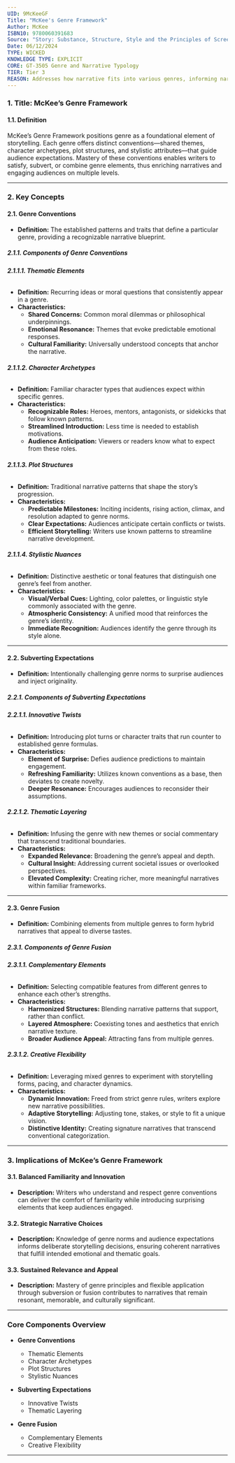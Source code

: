 ```yaml
---
UID: 9McKeeGF
Title: "McKee's Genre Framework"
Author: McKee
ISBN10: 9780060391683
Source: "Story: Substance, Structure, Style and the Principles of Screenwriting"
Date: 06/12/2024
TYPE: WICKED
KNOWLEDGE TYPE: EXPLICIT
CORE: GT-3505 Genre and Narrative Typology
TIER: Tier 3
REASON: Addresses how narrative fits into various genres, informing narrative typology and classification.
---
```


### **1. Title: McKee’s Genre Framework**

#### **1.1. Definition**

McKee’s Genre Framework positions genre as a foundational element of storytelling. Each genre offers distinct conventions—shared themes, character archetypes, plot structures, and stylistic attributes—that guide audience expectations. Mastery of these conventions enables writers to satisfy, subvert, or combine genre elements, thus enriching narratives and engaging audiences on multiple levels.

---

### **2. Key Concepts**

#### **2.1. Genre Conventions**

- **Definition:**
  The established patterns and traits that define a particular genre, providing a recognizable narrative blueprint.

##### **2.1.1. Components of Genre Conventions**

###### **2.1.1.1. Thematic Elements**

- **Definition:**
  Recurring ideas or moral questions that consistently appear in a genre.
- **Characteristics:**
  - **Shared Concerns:** Common moral dilemmas or philosophical underpinnings.
  - **Emotional Resonance:** Themes that evoke predictable emotional responses.
  - **Cultural Familiarity:** Universally understood concepts that anchor the narrative.

###### **2.1.1.2. Character Archetypes**

- **Definition:**
  Familiar character types that audiences expect within specific genres.
- **Characteristics:**
  - **Recognizable Roles:** Heroes, mentors, antagonists, or sidekicks that follow known patterns.
  - **Streamlined Introduction:** Less time is needed to establish motivations.
  - **Audience Anticipation:** Viewers or readers know what to expect from these roles.

###### **2.1.1.3. Plot Structures**

- **Definition:**
  Traditional narrative patterns that shape the story’s progression.
- **Characteristics:**
  - **Predictable Milestones:** Inciting incidents, rising action, climax, and resolution adapted to genre norms.
  - **Clear Expectations:** Audiences anticipate certain conflicts or twists.
  - **Efficient Storytelling:** Writers use known patterns to streamline narrative development.

###### **2.1.1.4. Stylistic Nuances**

- **Definition:**
  Distinctive aesthetic or tonal features that distinguish one genre’s feel from another.
- **Characteristics:**
  - **Visual/Verbal Cues:** Lighting, color palettes, or linguistic style commonly associated with the genre.
  - **Atmospheric Consistency:** A unified mood that reinforces the genre’s identity.
  - **Immediate Recognition:** Audiences identify the genre through its style alone.

---

#### **2.2. Subverting Expectations**

- **Definition:**
  Intentionally challenging genre norms to surprise audiences and inject originality.

##### **2.2.1. Components of Subverting Expectations**

###### **2.2.1.1. Innovative Twists**

- **Definition:**
  Introducing plot turns or character traits that run counter to established genre formulas.
- **Characteristics:**
  - **Element of Surprise:** Defies audience predictions to maintain engagement.
  - **Refreshing Familiarity:** Utilizes known conventions as a base, then deviates to create novelty.
  - **Deeper Resonance:** Encourages audiences to reconsider their assumptions.

###### **2.2.1.2. Thematic Layering**

- **Definition:**
  Infusing the genre with new themes or social commentary that transcend traditional boundaries.
- **Characteristics:**
  - **Expanded Relevance:** Broadening the genre’s appeal and depth.
  - **Cultural Insight:** Addressing current societal issues or overlooked perspectives.
  - **Elevated Complexity:** Creating richer, more meaningful narratives within familiar frameworks.

---

#### **2.3. Genre Fusion**

- **Definition:**
  Combining elements from multiple genres to form hybrid narratives that appeal to diverse tastes.

##### **2.3.1. Components of Genre Fusion**

###### **2.3.1.1. Complementary Elements**

- **Definition:**
  Selecting compatible features from different genres to enhance each other’s strengths.
- **Characteristics:**
  - **Harmonized Structures:** Blending narrative patterns that support, rather than conflict.
  - **Layered Atmosphere:** Coexisting tones and aesthetics that enrich narrative texture.
  - **Broader Audience Appeal:** Attracting fans from multiple genres.

###### **2.3.1.2. Creative Flexibility**

- **Definition:**
  Leveraging mixed genres to experiment with storytelling forms, pacing, and character dynamics.
- **Characteristics:**
  - **Dynamic Innovation:** Freed from strict genre rules, writers explore new narrative possibilities.
  - **Adaptive Storytelling:** Adjusting tone, stakes, or style to fit a unique vision.
  - **Distinctive Identity:** Creating signature narratives that transcend conventional categorization.

---

### **3. Implications of McKee’s Genre Framework**

#### **3.1. Balanced Familiarity and Innovation**

- **Description:**
  Writers who understand and respect genre conventions can deliver the comfort of familiarity while introducing surprising elements that keep audiences engaged.

#### **3.2. Strategic Narrative Choices**

- **Description:**
  Knowledge of genre norms and audience expectations informs deliberate storytelling decisions, ensuring coherent narratives that fulfill intended emotional and thematic goals.

#### **3.3. Sustained Relevance and Appeal**

- **Description:**
  Mastery of genre principles and flexible application through subversion or fusion contributes to narratives that remain resonant, memorable, and culturally significant.

---

### **Core Components Overview**

- **Genre Conventions**

  - Thematic Elements
  - Character Archetypes
  - Plot Structures
  - Stylistic Nuances

- **Subverting Expectations**

  - Innovative Twists
  - Thematic Layering

- **Genre Fusion**
  - Complementary Elements
  - Creative Flexibility

---
